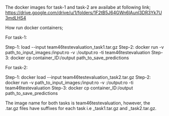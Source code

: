 The docker images for task-1 and task-2 are availabe at following link;
https://drive.google.com/drive/u/1/folders/1F2tB5J64GWn6lAunl3DR3Yk7U3mdLHS4


How run docker containers;

For task-1:

Step-1:   load --input team46testevaluation_task1.tar.gz
Step-2:   docker run -v path_to_input_images:/input:ro -v :/output:ro -ti team46testevaluation
Step-3:    docker cp container_ID:/output path_to_save_predictions


For task-2:

Step-1:   docker load --input team46testevaluation_task2.tar.gz
Step-2:   docker run -v path_to_input_images:/input:ro -v :/output:ro -ti team46testevaluation
Step-3:    docker cp container_ID:/output path_to_save_predictions


The image name for both tasks is team46testevaluation, however, the .tar.gz files have suffixes for each task i.e _task1.tar.gz and _task2.tar.gz.
